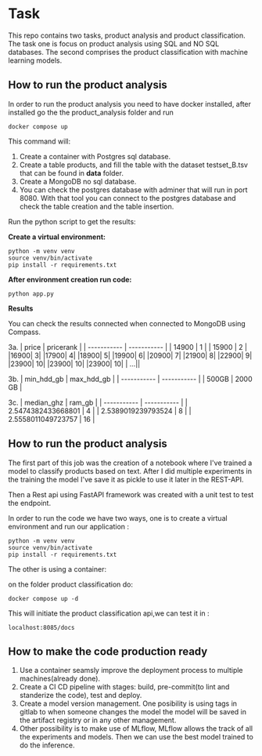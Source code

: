 # Task

This repo contains two tasks, product analysis and product classification. The task one is focus on product analysis using SQL and NO SQL databases. The second comprises the product classification with machine learning models.

## How to run the product analysis

In order to run the product analysis you need to have docker installed, after installed go the the product_analysis folder and run

`docker compose up`

This command will:

1. Create a container with Postgres sql database.
2. Create a table products, and fill the table with the dataset testset_B.tsv that can be found in **data** folder.
3. Create a MongoDB no sql database.
4. You can check the postgres database with adminer that will run in port 8080. With that tool you can connect to the postgres database and check the table creation and the table insertion.

Run the python script to get the results:

**Create a virtual environment:**

```
python -m venv venv 
source venv/bin/activate 
pip install -r requirements.txt
```
**After environment creation run code:**

`python app.py`

**Results**

You can check the results connected when connected to MongoDB using Compass.

3a.
| price      | pricerank |
| ----------- | ----------- |
| 14900      | 1       |
| 15900	     | 2        |
|16900|	3|
|17900|	4|
|18900|	5|
|19900|	6|
|20900|	7|
|21900|	8|
|22900|	9|
|23900|	10|
|23900|	10|
|23900|	10|
| ...||

3b. 
| min_hdd_gb      | max_hdd_gb |
| ----------- | ----------- |
| 500GB      | 2000 GB       |

3c. 
| median_ghz      | ram_gb |
| ----------- | ----------- |
| 2.5474382433668801      | 4       |
| 2.5389019239793524   | 8        |
| 2.5558011049723757   | 16        |

## How to run the product analysis

The first part of this job was the creation of a notebook where I've trained a model to classify products based on text.
After I did multiple experiments in the training the model I've save it as pickle to use it later in the REST-API.

Then a Rest api using FastAPI framework was created with a unit test to test the endpoint.


In order to run the code we have two ways, one is to create a virtual environment and run our application :


```
python -m venv venv
source venv/bin/activate
pip install -r requirements.txt
```

The other is using a container:

on the folder product classification do:

`docker compose up -d`

This will initiate the product classification api,we can test it in :

`localhost:8085/docs`






## How to make the code production ready

1. Use a container seamsly improve the deployment process to multiple machines(already done).
2. Create a CI CD pipeline with stages: build, pre-commit(to lint and standerize the code), test and deploy.
3. Create a model version management. One posibility is using tags in gitlab to when someone changes the model the model will be saved in the artifact registry or in any other management.
4. Other possibility is to make use of MLflow, MLflow allows the track of all the experiments and models. Then we can use the best model trained to do the inference.





